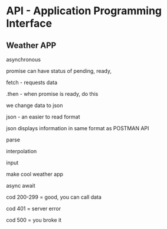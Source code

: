 # API - Application Programming Interface

## Weather APP

asynchronous 

promise can have status of pending, ready,

fetch - requests data

.then - when promise is ready, do this

we change data to json

json - an easier to read format

json displays information in same format as POSTMAN API

parse

interpolation

input 

make cool weather app

async await

cod 200-299 = good, you can call data

cod 401 = server error

cod 500 = you broke it